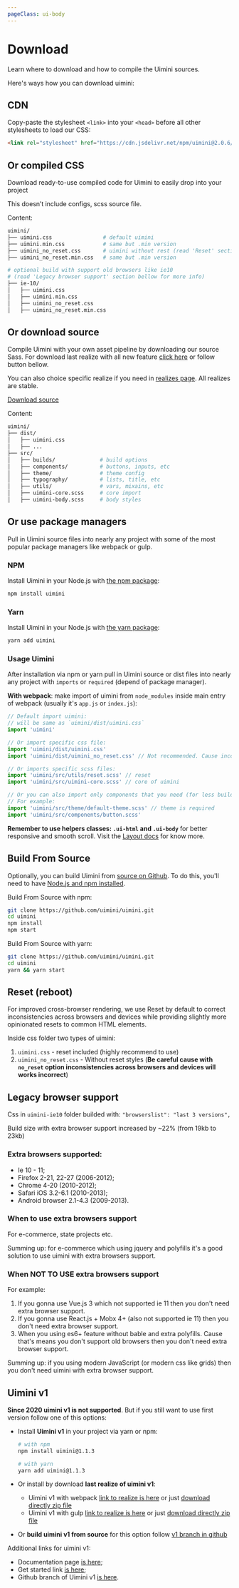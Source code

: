 ```yaml
---
pageClass: ui-body
---
```


# Download

Learn where to download and how to compile the Uimini sources.

Here's ways how you can download uimini:

<!-- ## Compiled CSS

Download ready-to-use compiled css for uimini to easily drop into your project

This option doesn’t include documentation, source files, or any optional JavaScript dependencies like Popper.

<a class="ui-button isPrimary" href="#">Download source</a> -->

## CDN

Copy-paste the stylesheet `<link>` into your `<head>` before all other stylesheets to load our CSS:

```html
<link rel="stylesheet" href="https://cdn.jsdelivr.net/npm/uimini@2.0.6/dist/uimini.min.css" integrity="sha256-h8u2/mt0aoFKmyVNtIVA0u65MdOePGkIhenx9fW6n9E=" crossorigin="anonymous">
```

## Or compiled CSS

Download ready-to-use compiled code for Uimini to easily drop into your project

This doesn’t include configs, scss source file.

<DownloadLink />

Content:

```bash
uimini/
├── uimini.css                # default uimini
├── uimini.min.css            # same but .min version
├── uimini_no_reset.css       # uimini without rest (read 'Reset' section bellow for more info)
├── uimini_no_reset.min.css   # same but .min version

# optional build with support old browsers like ie10
# (read 'Legacy browser support' section bellow for more info)
├── ie-10/
│   ├── uimini.css
│   ├── uimini.min.css
│   ├── uimini_no_reset.css
│   ├── uimini_no_reset.min.css
```

## Or download source

Compile Uimini with your own asset pipeline by downloading our source Sass. For download last realize with all new feature [click here](https://github.com/uimini/uimini/archive/master.zip) or follow button bellow.

You can also choice specific realize if you need in [realizes page](https://github.com/uimini/uimini/realizes). All realizes are stable.

<a href="https://github.com/uimini/uimini/archive/master.zip">
  <div class="ui-button isPrimary">
    Download source
  </div>
</a>

Content:

```bash
uimini/
├── dist/
│   ├── uimini.css
│   ├── ...
├── src/
│   ├── builds/              # build options
│   ├── components/          # buttons, inputs, etc
│   ├── theme/               # theme config
│   ├── typography/          # lists, title, etc
│   ├── utils/               # vars, mixains, etc
│   ├── uimini-core.scss     # core import
│   ├── uimini-body.scss     # body styles

```

## Or use package managers

Pull in Uimini source files into nearly any project with some of the most popular package managers like webpack or gulp.

### NPM

Install Uimini in your Node.js with [the npm package](https://www.npmjs.com/package/uimini):

```bash
npm install uimini
```

### Yarn

Install Uimini in your Node.js with [the yarn package](https://classic.yarnpkg.com/en/package/uimini):

```bash
yarn add uimini
```

### Usage Uimini

After installation via npm or yarn pull in Uimini source or dist files into nearly any project with `imports` or `required` (depend of package manager).

**With webpack**: make import of uimini from `node_modules` inside main entry of webpack (usually it's `app.js` or `index.js`):

```js
// Default import uimini:
// will be same as `uimini/dist/uimini.css`
import 'uimini'

// Or import specific css file:
import 'uimini/dist/uimini.css'
import 'uimini/dist/uimini_no_reset.css' // Not recommended. Cause inconsistencies across browsers / devices will works incorrect

// Or imports specific scss files:
import 'uimini/src/utils/reset.scss' // reset
import 'uimini/src/uimini-core.scss' // core of uimini

// Or you can also import only components that you need (for less build size).
// For example:
import 'uimini/src/theme/default-theme.scss' // theme is required
import 'uimini/src/components/button.scss'
```

**Remember to use helpers classes: `.ui-html` and `.ui-body`** for better responsive and smooth scroll. Visit the [Layout docs](https://uimini.github.io/docs/docs/layout.html#introduction) for know more.

## Build From Source

Optionally, you can build Uimini from [source on Github](https://github.com/uimini/uimini). To do this, you'll need to have [Node.js and npm installed](https://nodejs.org/en/download/).

Build From Source with npm:

```bash
git clone https://github.com/uimini/uimini.git
cd uimini
npm install
npm start
```

Build From Source with yarn:

```bash
git clone https://github.com/uimini/uimini.git
cd uimini
yarn && yarn start
```

## Reset (reboot)

For improved cross-browser rendering, we use Reset by default to correct inconsistencies across browsers and devices while providing slightly more opinionated resets to common HTML elements.

Inside css folder two types of uimini:

1. `uimini.css` - reset included (highly recommend to use)
2. `uimini_no_reset.css` - Without reset styles (**Be careful cause with `no_reset` option inconsistencies across browsers and devices will works incorrect**)

## Legacy browser support

Сss in `uimini-ie10` folder builded with: `"browserslist": "last 3 versions",`

Build size with extra browser support increased by ~22% (from 19kb to 23kb)

### Extra browsers supported:

- Ie 10 - 11;
- Firefox 2-21, 22-27 (2006-2012);
- Chrome 4-20 (2010-2012);
- Safari iOS 3.2-6.1 (2010-2013);
- Android browser 2.1-4.3 (2009-2013).

### When to use extra browsers support

For e-commerce, state projects etc.

Summing up: for e-commerce which using jquery and polyfills it's a good solution to use uimini with extra browsers support.

### When NOT TO USE extra browsers support

For example:

1. If you gonna use Vue.js 3 which not supported ie 11 then you don't need extra browser support.
2. If you gonna use React.js + Mobx 4+ (also not supported ie 11) then you don't need extra browser support.
3. When you using es6+ feature without bable and extra polyfills. Cause that's means you don't support old browsers then you don't need extra browser support.

Summing up: if you using modern JavaScript (or modern css like grids) then you don't need uimini with extra browser support.

## Uimini v1

**Since 2020 uimini v1 is not supported**. But if you still want to use first version follow one of this options:

- Install **Uimini v1** in your project via yarn or npm:

  ```bash
  # with npm
  npm install uimini@1.1.3

  # with yarn
  yarn add uimini@1.1.3
  ```

- Or install by download **last realize of uimini v1**:

  - Uimini v1 with webpack [link to realize is here](https://github.com/uimini/uimini/releases/tag/v1) or just [download directly zip file](https://github.com/uimini/uimini/archive/refs/tags/v1.zip)
  - Uimini v1 with gulp [link to realize is here](https://github.com/uimini/uimini/releases/tag/1.1.3) or just [download directly zip file](https://github.com/uimini/uimini/archive/refs/tags/1.1.3.zip)

- Or **build uimini v1 from source** for this option follow [v1 branch in github](https://github.com/uimini/uimini/tree/v1-stable)

Additional links for uimini v1:

- Documentation page [is here](https://uimini.github.io/docs/v1/index.html);
- Get started link [is here](https://uimini.github.io/docs/v1/get-started);
- Github branch of Uimini v1 [is here](https://github.com/uimini/uimini/tree/v1-stable).
